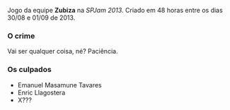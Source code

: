 Jogo da equipe **Zubiza** na *SPJam 2013*. Criado em 48 horas entre os dias 30/08 e 01/09 de 2013.

### O crime

Vai ser qualquer coisa, né? Paciência.

### Os culpados

- Emanuel Masamune Tavares
- Enric Llagostera
- X???



